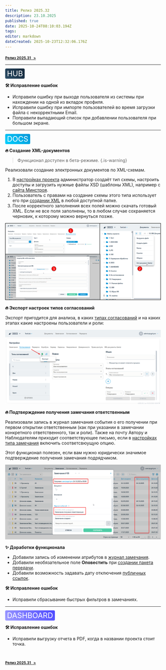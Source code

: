 ```yaml
---
title: Релиз 2025.32
description: 23.10.2025
published: true
date: 2025-10-24T08:10:03.194Z
tags: 
editor: markdown
dateCreated: 2025-10-23T12:32:06.176Z
---
```


<sub>**[Релиз 2025.31   >](/general/updates/2025-31)**</sub>

---

<span style="background: linear-gradient(45deg, #2D4E67, #112538); color: white; padding: 2px 6px; border-radius: 4px; font-size: 24px;">HUB</span>

**:hammer_and_wrench: Исправление ошибок**
- Исправили ошибку при выходе пользователя из системы при нахождении на одной из вкладок профиля.
- Исправили ошибку при импорте пользователей во время загрузки файла с некорректными Email.
- Поправили выпадающий список при добавлении пользователя при большом экране.

---
<span style="background: linear-gradient(45deg, #00D1FF, #0695D7); color: white; padding: 2px 6px; border-radius: 4px; font-size: 24px;">DOCS</span>

**:fire: Создание XML-документов**

> Функционал доступен в бета-режиме.
{.is-warning}

Реализовали создание электронных документов по XML-схемам.
1. В [настройках проекта](/docs/settings#xml) администратор создаёт тип схемы, настроить доступы и загрузить нужные файлы XSD (шаблоны XML), например с [сайта Минстроя](https://www.minstroyrf.gov.ru/tim/xml-skhemy).
2. Пользователь с правами на создание схемы этого типа использует его при [создании XML](/docs/viewers#xml) в любой доступной папке.
3. После корректного заполнения всех полей можно скачать готовый XML. Если не все поля заполнены, то в любом случае сохраняется черновик, к которому можно вернуться позже.

![xml_документы.png](/xml_документы.png)

**:fire: Экспорт настроек типов согласований**

Экспорт пригодится для анализа, в каких [типах согласований](/docs/settings#reviews) и на каких этапах какие настроены пользователи и роли:

![экспорти_типов_согласований.png](/экспорти_типов_согласований.png)

**:fire: Подтверждение получения замечания ответственным**

Реализовали запись в журнал замечания события о его получении при первом открытии ответственным (как при указании в замечании конкретного ответственного, так и роли). Также на почту Автору и Наблюдателям приходит соответствующее письмо, если в [настройках типа замечания](/docs/settings#issues) включить соответсвюущую опцию.

Этот функционал полезен, если вам нужно юридически значимое подтверждение получения замечания подрядчиком.

![подтверждение_получения_замечания_ответственным.png](/подтверждение_получения_замечания_ответственным.png)

**:sparkles: Доработки функционала**
- Добавили запись об изменении атрибутов в [журнал замечания](/docs/issues).
- Добавили необязательное поле **Оповестить** при [создании пакета передачи](/docs/documentsTransfers#creating).
- Добавили возможность задавать дату отключения [публичных ссылок](/docs/sharedSettings).

**:hammer_and_wrench: Исправление ошибок**
- Исправили сбрасывание быстрых фильтров в замечаниях.

---
<span style="background: linear-gradient(45deg, #A09EFF, #4B47FF); color: white; padding: 2px 6px; border-radius: 4px; font-size: 24px;">DASHBOARD</span>

**:hammer_and_wrench: Исправление ошибок**
- Исправили выгрузку отчета в PDF, когда в названии проекта стоит точка.

#
<sub>**[Релиз 2025.31   >](/general/updates/2025-31)**</sub>